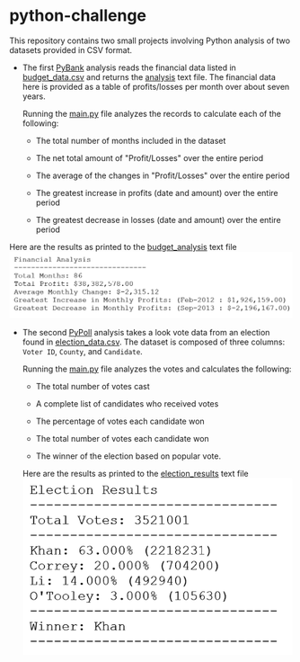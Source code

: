 # python-challenge

This repository contains two small projects involving Python analysis of two datasets provided in CSV format. 

* The first [PyBank](https://github.com/lmfao415/python-challenge/tree/main/PyBank) analysis 
reads the financial data listed in [budget_data.csv](https://github.com/lmfao415/python-challenge/blob/main/PyBank/Resources/budget_data.csv) and returns the [analysis](https://github.com/lmfao415/python-challenge/blob/main/PyBank/analysis/budget_analysis) text file. The financial data here is provided as a table of profits/losses per month over about seven years. 

  Running the [main.py](https://github.com/lmfao415/python-challenge/blob/main/PyBank/main.py) file analyzes the records to calculate each of the following:

  * The total number of months included in the dataset

  * The net total amount of "Profit/Losses" over the entire period

  * The average of the changes in "Profit/Losses" over the entire period

  * The greatest increase in profits (date and amount) over the entire period

  * The greatest decrease in losses (date and amount) over the entire period

Here are the results as printed to the [budget_analysis](https://github.com/lmfao415/python-challenge/blob/main/PyBank/analysis/budget_analysis) text file
![Here are the results](https://github.com/lmfao415/python-challenge/blob/main/PyBank/analysis/analysis.png?raw=true)


* The second [PyPoll](https://github.com/lmfao415/python-challenge/tree/main/PyPoll) analysis takes a look vote data from an election found in [election_data.csv](https://github.com/lmfao415/python-challenge/blob/main/PyPoll/Resources/election_data.csv). The dataset is composed of three columns: `Voter ID`, `County`, and `Candidate`. 

  Running the [main.py](https://github.com/lmfao415/python-challenge/blob/main/PyPoll/main.py) file analyzes the votes and calculates the following:

  * The total number of votes cast

  * A complete list of candidates who received votes

  * The percentage of votes each candidate won

  * The total number of votes each candidate won

  * The winner of the election based on popular vote.
  
  Here are the results as printed to the [election_results](https://github.com/lmfao415/python-challenge/blob/main/PyPoll/analysis/election_results) text file
![Here are the results](https://github.com/lmfao415/python-challenge/blob/main/PyPoll/analysis/analysis.png?raw=true)
  
